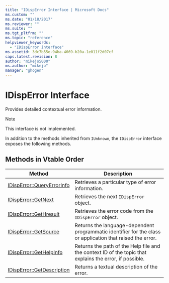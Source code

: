 ```yaml
---
title: "IDispError Interface | Microsoft Docs"
ms.custom: ""
ms.date: "01/18/2017"
ms.reviewer: ""
ms.suite: ""
ms.tgt_pltfrm: ""
ms.topic: "reference"
helpviewer_keywords:
  - "IDispError interface"
ms.assetid: 3dc7b55e-94ba-4669-b20a-1e011f2d07cf
caps.latest.revision: 8
author: "mikejo5000"
ms.author: "mikejo"
manager: "ghogen"
---
```

# IDispError Interface
Provides detailed contextual error information.

> [!NOTE]
>  This interface is not implemented.

 In addition to the methods inherited from `IUnknown`, the `IDispError` interface exposes the following methods.

## Methods in Vtable Order

|Method|Description|
|------------|-----------------|
|[IDispError::QueryErrorInfo](../../winscript/reference/idisperror-queryerrorinfo.md)|Retrieves a particular type of error information.|
|[IDispError::GetNext](../../winscript/reference/idisperror-getnext.md)|Retrieves the next `IDispError` object.|
|[IDispError::GetHresult](../../winscript/reference/idisperror-gethresult.md)|Retrieves the error code from the `IDispError` object.|
|[IDispError::GetSource](../../winscript/reference/idisperror-getsource.md)|Returns the language-dependent programmatic identifier for the class or application that raised the error.|
|[IDispError::GetHelpInfo](../../winscript/reference/idisperror-gethelpinfo.md)|Returns the path of the Help file and the context ID of the topic that explains the error, if possible.|
|[IDispError::GetDescription](../../winscript/reference/idisperror-getdescription.md)|Returns a textual description of the error.|